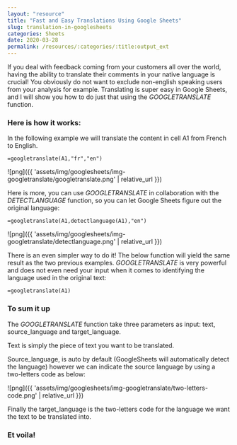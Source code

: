 ```yaml
---
layout: "resource"
title: "Fast and Easy Translations Using Google Sheets"
slug: translation-in-googlesheets
categories: Sheets
date: 2020-03-28
permalink: /resources/:categories/:title:output_ext
---
```

If you deal with feedback coming from your customers all over the world, having the ability to translate their comments in your native language is crucial! You obviously do not want to exclude non-english speaking users from your analysis for example. Translating is super easy in Google Sheets, and I will show you how to do just that using the _GOOGLETRANSLATE_ function.

### Here is how it works:

In the following example we will translate the content in cell A1 from French to English.

```
=googletranslate(A1,"fr","en")
```

![png]({{ 'assets/img/googlesheets/img-googletranslate/googletranslate.png' | relative_url }})

Here is more, you can use _GOOGLETRANSLATE_ in collaboration with the _DETECTLANGUAGE_ function, so you can let Google Sheets figure out the original language:

```
=googletranslate(A1,detectlanguage(A1),"en")
```

![png]({{ 'assets/img/googlesheets/img-googletranslate/detectlanguage.png' | relative_url }})

There is an even simpler way to do it! The below function will yield the same result as the two previous examples. _GOOGLETRANSLATE_ is very powerful and does not even need your input when it comes to identifying the language used in the original text:

```
=googletranslate(A1)
```

### To sum it up

The _GOOGLETRANSLATE_ function take three parameters as input: text, source_language and target_language.

Text is simply the piece of text you want to be translated.

Source_language, is auto by default (GoogleSheets will automatically detect the language) however we can indicate the source language by using a two-letters code as below:

![png]({{ 'assets/img/googlesheets/img-googletranslate/two-letters-code.png' | relative_url }})

Finally the target_language is the two-letters code for the language we want the text to be translated into.

<!--
<picture>
	<source media="(min-width: 840px)" srcset="{{ 'assets/img/googlesheets/img-googletranslate/googletranslate_formula_desktop.png' | relative_url }}">
	<source media="(max-width: 840px)" srcset="{{ 'assets/img/googlesheets/img-googletranslate/googletranslate_formula_mobile.png' | relative_url }}">
	<img src="{{ 'assets/img/googlesheets/img-googletranslate/googletranslate_formula_mobile.png' | relative_url }}" alt="Google Translate Summary"/>
</picture>
-->

### Et voila!
